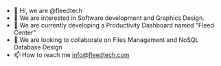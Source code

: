 - 👋 Hi, we are @fleedtech
- 👀 We are interested in Software development and Graphics Design.
- 🌱 We are currently developing a Productivity Dashboard named "Fleed Center"
- 💞️ We are looking to collaborate on Files Management and NoSQL Database Design
- 📫 How to reach me info@fleedtech.com

